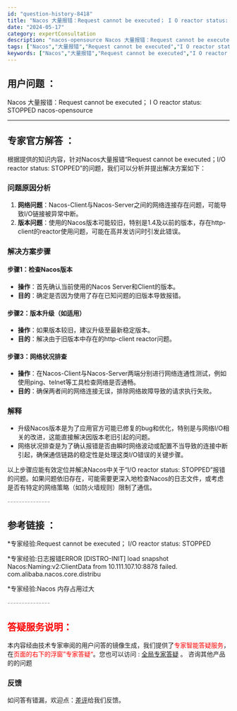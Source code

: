 ```yaml
---
id: "question-history-8418"
title: "Nacos 大量报错：Request cannot be executed； I O reactor status: STOPPED nacos-opensource"
date: "2024-05-17"
category: expertConsultation
description: "nacos-opensource Nacos 大量报错：Request cannot be executed； I O reactor status: STOPPED"
tags: ["Nacos","大量报错","Request cannot be executed","I O reactor status","STOPPED"]
keywords: ["Nacos","大量报错","Request cannot be executed","I O reactor status","STOPPED"]
---
```


## 用户问题 ： 
 Nacos 大量报错：Request cannot be executed； I O reactor status: STOPPED nacos-opensource 

---------------
## 专家官方解答 ：

根据提供的知识内容，针对Nacos大量报错“Request cannot be executed；I/O reactor status: STOPPED”的问题，我们可以分析并提出解决方案如下：

### 问题原因分析
1. **网络问题**：Nacos-Client与Nacos-Server之间的网络连接存在问题，可能导致I/O链接被异常中断。
2. **版本问题**：使用的Nacos版本可能较旧，特别是1.4及以前的版本，存在http-client的reactor使用问题，可能在高并发访问时引发此错误。

### 解决方案步骤
#### 步骤1：检查Nacos版本
- **操作**：首先确认当前使用的Nacos Server和Client的版本。
- **目的**：确定是否因为使用了存在已知问题的旧版本导致报错。

#### 步骤2：版本升级（如适用）
- **操作**：如果版本较旧，建议升级至最新稳定版本。
- **目的**：解决由于旧版本中存在的http-client reactor问题。

#### 步骤3：网络状况排查
- **操作**：在Nacos-Client与Nacos-Server两端分别进行网络连通性测试，例如使用ping、telnet等工具检查网络是否通畅。
- **目的**：确保两者间的网络连接无误，排除网络故障导致的请求执行失败。

### 解释
- 升级Nacos版本是为了应用官方可能已修复的bug和优化，特别是与网络I/O相关的改进，这能直接解决因版本老旧引起的问题。
- 网络状况排查是为了确认报错是否由瞬时网络波动或配置不当导致的连接中断引起，确保通信链路的稳定性是处理这类I/O错误的关键步骤。

以上步骤应能有效定位并解决Nacos中关于“I/O reactor status: STOPPED”报错的问题。如果问题依旧存在，可能需要更深入地检查Nacos的日志文件，或考虑是否有特定的网络策略（如防火墙规则）限制了通信。


<font color="#949494">---------------</font> 


## 参考链接 ：

*专家经验:Request cannot be executed； I/O reactor status: STOPPED 
 
 *专家经验:日志报错ERROR [DISTRO-INIT] load snapshot Nacos:Naming:v2:ClientData from 10.111.107.10:8878 failed. com.alibaba.nacos.core.distribu 
 
 *专家经验:Nacos 内存占用过大 


 <font color="#949494">---------------</font> 
 


## <font color="#FF0000">答疑服务说明：</font> 

本内容经由技术专家审阅的用户问答的镜像生成，我们提供了<font color="#FF0000">专家智能答疑服务</font>，在<font color="#FF0000">页面的右下的浮窗”专家答疑“</font>。您也可以访问 : [全局专家答疑](https://opensource.alibaba.com/chatBot) 。 咨询其他产品的的问题

### 反馈
如问答有错漏，欢迎点：[差评](https://ai.nacos.io/user/feedbackByEnhancerGradePOJOID?enhancerGradePOJOId=13640)给我们反馈。
